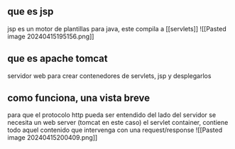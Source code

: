 ## que es jsp
jsp es un motor de plantillas para java, este compila a [[servlets]]
![[Pasted image 20240415195156.png]]

## que es apache tomcat
servidor web para crear contenedores de servlets, jsp y desplegarlos

## como funciona, una vista breve

para que el protocolo http pueda ser entendido del lado del servidor se necesita un web server (tomcat en este caso) el servlet container, contiene todo aquel contenido que intervenga con una  request/response
![[Pasted image 20240415200409.png]]